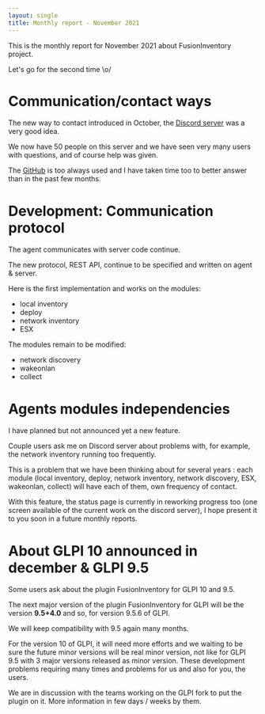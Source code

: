 ```yaml
---
layout: single
title: Monthly report - November 2021
---
```


This is the monthly report for November 2021 about FusionInventory project.

Let's go for the second time \o/


# Communication/contact ways

The new way to contact introduced in October, the [Discord server](https://discord.gg/Kj72FwAKTC) was a very good idea.

We now have 50 people on this server and we have seen very many users with questions, and of course help was given.

The [GitHub](https://github.com/fusioninventory) is too always used and I have taken time too to better answer than in the past few months.


# Development: Communication protocol

The agent communicates with server code continue.

The new protocol, REST API, continue to be specified and written on agent & server.

Here is the first implementation and works on the modules:
 * local inventory
 * deploy
 * network inventory
 * ESX

The modules remain to be modified:
 * network discovery
 * wakeonlan
 * collect 


# Agents modules independencies

I have planned but not announced yet a new feature.

Couple users ask me on Discord server about problems with, for example, the network inventory running too frequently.

This is a problem that we have been thinking about for several years : each module (local inventory, deploy, network inventory, network discovery, ESX, wakeonlan, collect) will have each of them, own frequency of contact.

With this feature, the status page is currently in reworking progress too (one screen available of the current work on the discord server), I hope present it to you soon in a future monthly reports.


# About GLPI 10 announced in december & GLPI 9.5

Some users ask about the plugin FusionInventory for GLPI 10 and 9.5.

The next major version of the plugin FusionInventory for GLPI will be the version **9.5+4.0** and so, for version 9.5.6 of GLPI.

We will keep compatibility with 9.5 again many months.

For the version 10 of GLPI, it will need more efforts and we waiting to be sure the future minor versions will be real minor version, not like for GLPI 9.5 with 3 major versions released as minor version. These development problems requiring many times and problems for us and also for you, the users.


We are in discussion with the teams working on the GLPI fork to put the plugin on it. More information in few days / weeks by them.

